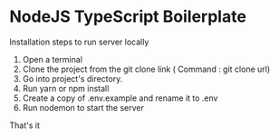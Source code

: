 # NodeJS TypeScript Boilerplate

Installation steps to run server locally

1. Open a terminal
2. Clone the project from the git clone link ( Command : git clone url)
3. Go into project's directory.
4. Run yarn or npm install
5. Create a copy of .env.example and rename it to .env
6. Run nodemon to start the server

That's it
